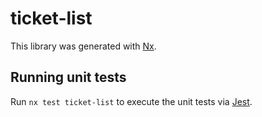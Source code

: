 # ticket-list

This library was generated with [Nx](https://nx.dev).

## Running unit tests

Run `nx test ticket-list` to execute the unit tests via [Jest](https://jestjs.io).
